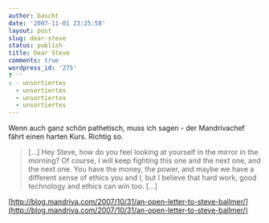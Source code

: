 ```yaml
---
author: bascht
date: '2007-11-01 23:25:58'
layout: post
slug: dear-steve
status: publish
title: Dear Steve
comments: true
wordpress_id: '275'
? ''
: - unsortiertes
  - unsortiertes
  - unsortiertes
  - unsortiertes
---
```


Wenn auch ganz schön pathetisch, muss ich sagen - der Mandrivachef
fährt einen harten Kurs. Richtig so.
> [...] Hey Steve, how do you feel looking at yourself in the mirror
> in the morning? Of course, I will keep fighting this one and the
> next one, and the next one. You have the money, the power, and
> maybe we have a different sense of ethics you and I, but I believe
> that hard work, good technology and ethics can win too. [...]

[http://blog.mandriva.com/2007/10/31/an-open-letter-to-steve-ballmer/](http://blog.mandriva.com/2007/10/31/an-open-letter-to-steve-ballmer/)


